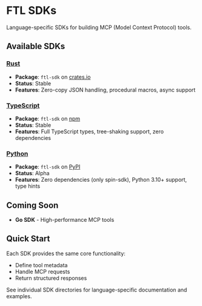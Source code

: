 # FTL SDKs

Language-specific SDKs for building MCP (Model Context Protocol) tools.

## Available SDKs

### [Rust](./rust)
- **Package**: `ftl-sdk` on [crates.io](https://crates.io/crates/ftl-sdk)
- **Status**: Stable
- **Features**: Zero-copy JSON handling, procedural macros, async support

### [TypeScript](./typescript)
- **Package**: `ftl-sdk` on [npm](https://www.npmjs.com/package/ftl-sdk)
- **Status**: Stable
- **Features**: Full TypeScript types, tree-shaking support, zero dependencies

### [Python](./python)
- **Package**: `ftl-sdk` on [PyPI](https://pypi.org/project/ftl-sdk)
- **Status**: Alpha
- **Features**: Zero dependencies (only spin-sdk), Python 3.10+ support, type hints

## Coming Soon

- **Go SDK** - High-performance MCP tools

## Quick Start

Each SDK provides the same core functionality:
- Define tool metadata
- Handle MCP requests
- Return structured responses

See individual SDK directories for language-specific documentation and examples.